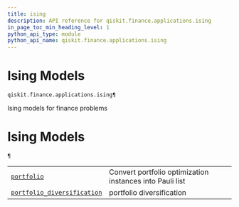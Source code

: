 ```yaml
---
title: ising
description: API reference for qiskit.finance.applications.ising
in_page_toc_min_heading_level: 1
python_api_type: module
python_api_name: qiskit.finance.applications.ising
---
```


<span id="module-qiskit.finance.applications.ising" />

<span id="qiskit-finance-applications-ising" />

<span id="ising-models-qiskit-finance-applications-ising" />

# Ising Models

<span id="module-qiskit.finance.applications.ising" />

`qiskit.finance.applications.ising¶`

Ising models for finance problems

# Ising Models

<span id="module-qiskit.finance.applications.ising" />

`¶`

|                                                                                                                                                                                                                             |                                                          |
| --------------------------------------------------------------------------------------------------------------------------------------------------------------------------------------------------------------------------- | -------------------------------------------------------- |
| [`portfolio`](qiskit.finance.applications.ising.portfolio#module-qiskit.finance.applications.ising.portfolio "qiskit.finance.applications.ising.portfolio")                                                                 | Convert portfolio optimization instances into Pauli list |
| [`portfolio_diversification`](qiskit.finance.applications.ising.portfolio_diversification#module-qiskit.finance.applications.ising.portfolio_diversification "qiskit.finance.applications.ising.portfolio_diversification") | portfolio diversification                                |

